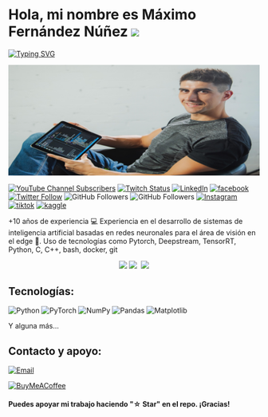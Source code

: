 # Hola, mi nombre es Máximo Fernández Núñez ![](https://user-images.githubusercontent.com/18350557/176309783-0785949b-9127-417c-8b55-ab5a4333674e.gif)

[![Typing SVG](https://readme-typing-svg.herokuapp.com?font=Fira+Code&size=21&duration=6000&pause=200&color=35B7F1&width=550&height=45&lines=Machine+learning+and+Deep+learning+engineer)](https://git.io/typing-svg)

![maximofn.com](maximo-0035_new_aspect_ratio_2.jpg)

<!-- YouTube Channel Subscribers -->
[![YouTube Channel Subscribers](https://img.shields.io/youtube/channel/subscribers/UCdQwg2JU_fWRsHn3yIlf3tw?style=social)](https://www.youtube.com/channel/UCdQwg2JU_fWRsHn3yIlf3tw?sub_confirmation=1)
[![Twitch Status](https://img.shields.io/twitch/status/maximofn?style=social)](https://www.twitch.tv/maximofn/)
[![LinkedIn](https://img.shields.io/badge/LinkedIn-0077B5?style=flat&logo=linkedin&logoColor=blue&color=white)](https://www.linkedin.com/in/MaximoFN/)
[![facebook](https://img.shields.io/badge/Facebook-1877F2?style=flat&logo=facebook&logoColor=blue&color=white)](https://www.facebook.com/profile.php?id=100085177670661)
[![Twitter Follow](https://img.shields.io/twitter/follow/Maximo_fn?style=social)](https://twitter.com/Maximo_fn)
![GitHub Followers](https://img.shields.io/github/followers/maximofn?style=social)
![GitHub Followers](https://img.shields.io/github/stars/maximofn?style=social)
[![Instagram](https://img.shields.io/badge/Instagram-E4405F?style=flat&logo=instagram&logoColor=bc2a8d&color=white)](https://www.instagram.com/maximo__fn/)
[![tiktok](https://img.shields.io/badge/TikTok-%23000000.svg?style=flat&logo=TikTok&logoColor=black&color=white)](https://www.tiktok.com/@maximo__fn)
[![kaggle](https://img.shields.io/badge/Kaggle-20BEFF?style=flat&logo=Kaggle&logoColor=blue&color=white)](https://www.kaggle.com/maximofn)
<!-- [![Discord](https://img.shields.io/discord/729672926432985098?style=social&label=Discord&logo=discord)](https://mouredev.com/discord) -->

+10 años de experiencia 💻
Experiencia en el desarrollo de sistemas de inteligencia artificial basadas en redes neuronales para el área de visión en el edge 👀. Uso de tecnologías como Pytorch, Deepstream, TensorRT, Python, C, C++, bash, docker, git

<div align="center">
  <a href="https://github.com/maximofn"></a>
  <img height="180em" src="https://github-readme-stats.vercel.app/api?username=maximofn&show_icons=true&theme=github_dark&include_all_commits=true&count_private=true&count_private=true&hide_border=true"/>
  <img height="180em" src="https://github-readme-stats.vercel.app/api/top-langs?username=maximofn&layout=compact&langs_count=15&theme=github_dark&hide_border=true" />
  <img href="http://www.github.com/maximofn">
  <img src="https://github-readme-streak-stats.herokuapp.com/?user=maximofn&&theme=react&hide_border=true"></img>
</div>

## Tecnologías:
![Python](https://img.shields.io/badge/python-3670A0?style=for-the-badge&logo=python&logoColor=ffdd54)
![PyTorch](https://img.shields.io/badge/PyTorch-%23EE4C2C.svg?style=for-the-badge&logo=PyTorch&logoColor=white)
![NumPy](https://img.shields.io/badge/numpy-%23013243.svg?style=for-the-badge&logo=numpy&logoColor=white)
![Pandas](https://img.shields.io/badge/pandas-%23150458.svg?style=for-the-badge&logo=pandas&logoColor=white)
![Matplotlib](https://img.shields.io/badge/Matplotlib-%23ffffff.svg?style=for-the-badge&logo=Matplotlib&logoColor=black)

Y alguna más...


## Contacto y apoyo:

[![Email](https://img.shields.io/badge/maximofn@gmail.com-email_personal-D14836?style=for-the-badge&logo=gmail&logoColor=white&labelColor=101010)](mailto:maximofn@gmail.com)

[![BuyMeACoffee](https://img.shields.io/badge/Buy_Me_A_Coffee-apoya_mi_trabajo-FFDD00?style=for-the-badge&logo=buy-me-a-coffee&logoColor=white&labelColor=101010)](https://www.buymeacoffee.com/maximofn)

#### Puedes apoyar mi trabajo haciendo "☆ Star" en el repo. ¡Gracias!